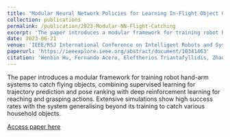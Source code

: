 ```yaml
---
title: "Modular Neural Network Policies for Learning In-Flight Object Catching with a Robot Hand-Arm Systems"
collection: publications
permalink: /publication/2023-Modular-NN-Flight-Catching
excerpt: 'The paper introduces a modular framework for training robot hand-arm systems to catch flying objects, combining supervised learning for trajectory prediction and pose ranking with deep reinforcement learning for reaching and grasping actions. Extensive simulations show high success rates with the system generalising beyond its training to catch various household objects.'
date: 2023-06-21
venue: 'IEEE/RSJ International Conference on Intelligent Robots and Systems (IROS)'
paperurl: 'https://ieeexplore.ieee.org/abstract/document/10341463' 
citation: 'Wenbin Hu, Fernando Acero, Eleftherios Triantafyllidis, Zhaocheng Liu and Zhibin Li. (2023). "Modular Neural Network Policies for Learning In-flight Object Catching with a Robot Hand-Arm System." in IEEE/RSJ International Conference on Intelligent Robots and Systems (IROS).'
---
```


The paper introduces a modular framework for training robot hand-arm systems to catch flying objects, combining supervised learning for trajectory prediction and pose ranking with deep reinforcement learning for reaching and grasping actions. Extensive simulations show high success rates with the system generalising beyond its training to catch various household objects.

[Access paper here](https://ieeexplore.ieee.org/abstract/document/10341463)
